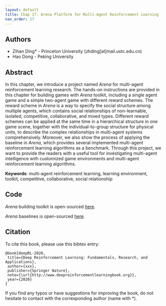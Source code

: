 ```yaml
---
layout: default
title: Chap 17. Arena Platform for Multi-Agent Reinforcement Learning
nav_order: 17
---
```


## Authors

- Zihan Ding* - Princeton University (zhding[at]mail.ustc.edu.cn)
- Hao Dong - Peking University 

## Abstract

In this chapter, we introduce a project named *Arena* for multi-agent reinforcement learning research. The hands-on instructions are provided in this chapter for building games with *Arena* toolkit, including a single agent game and a simple two-agent game with different reward schemes. The reward scheme in *Arena* is a way to specify the social structure among multiple agents, which contains social relationships of non-learnable, isolated, competitive, collaborative, and mixed types. Different reward schemes can be applied at the same time in a hierarchical structure in one game scene, together with the individual-to-group structure for physical units, to describe the complex relationships in multi-agent systems comprehensively. Moreover, we also show the process of applying the baseline in *Arena*, which provides several implemented multi-agent reinforcement learning algorithms as a benchmark. Through this project, we want to provide the readers with a useful tool for investigating multi-agent intelligence with customized game environments and multi-agent reinforcement learning algorithms. 

**Keywords**: multi-agent reinforcement learning, learning environment, toolkit, competitive, collaborative, social relationship

## Code 

*Arena* building toolkit is open-sourced [here](https://github.com/YuhangSong/Arena-BuildingToolkit).

*Arena* baselines is open-sourced [here](https://github.com/YuhangSong/Arena-Baselines).

## Citation

To cite this book, please use this bibtex entry:

```
@book{deepRL-2020,
 title={Deep Reinforcement Learning: Fundamentals, Research, and Applications},
 author={xxx},
 publisher={Springer Nature},
 note={\url{http://www.deepreinforcementlearningbook.org}},
 year={2020}
}
```



If you find any typos or have suggestions for improving the book, do not hesitate to contact with the corresponding author (name with *).